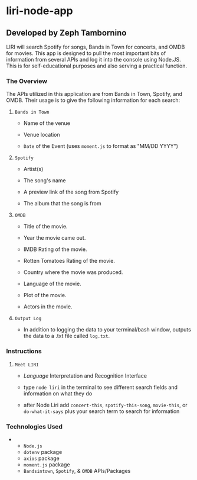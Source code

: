 # liri-node-app
## Developed by Zeph Tambornino
LIRI will search Spotify for songs, Bands in Town for concerts, and OMDB for movies. This app is designed to pull the most important bits of information from several APIs and log it into the console using Node.JS. This is for self-educational purposes and also serving a practical function.

### The Overview
The APIs utilized in this application are from Bands in Town, Spotify, and OMDB. Their usage is to give the following information for each search:

1. `Bands in Town`
     * Name of the venue

     * Venue location

     * `Date` of the Event (uses `moment.js` to format as "MM/DD YYYY")


2. `Spotify`
     * Artist(s)

     * The song's name

     * A preview link of the song from Spotify

     * The album that the song is from


3. `OMDB`
     * Title of the movie.

     * Year the movie came out.

     * IMDB Rating of the movie.

     * Rotten Tomatoes Rating of the movie.

     * Country where the movie was produced.

     * Language of the movie.

     * Plot of the movie.

     * Actors in the movie.


4. `Output Log`
     * In addition to logging the data to your terminal/bash window, outputs the data to a .txt file called `log.txt`.

### Instructions
1. `Meet LIRI`
     * _Language_ Interpretation and Recognition Interface

     * type `node liri` in the terminal to see different search fields and information on what they do

     * after Node Liri add `concert-this`, `spotify-this-song`, `movie-this`, or `do-what-it-says` plus your search term to search for information
     
### Technologies Used
*
     * `Node.js`
     * `dotenv` package
     * `axios` package
     * `moment.js` package
     * `Bandsintown`, `Spotify`, & `OMDB` APIs/Packages

